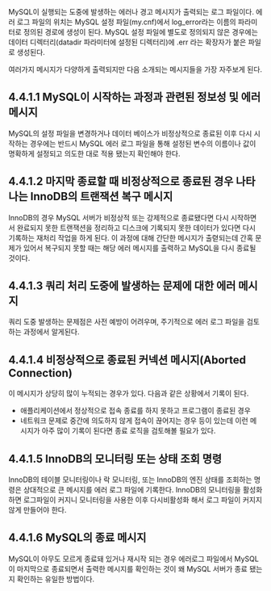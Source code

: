MySQL이 실행되는 도중에 발생하는 에러나 경고 메시지가 출력되는 로그 파일이다.
에러 로그 파일의 위치는 MySQL 설정 파일(my.cnf)에서 log_error라는 이름의 파라미터로 정의된 경로에 생성이 된다.
MySQL 설정 파일에 별도로 정의되지 않은 경우에는 데이터 디렉터리(datadir 파라미터에 설정된 디렉터리)에 .err 라는 확장자가 붙은 파일로 생성된다.

여러가지 메시지가 다양하게 출력되지만 다음 소개되는 메시지들을 가장 자주보게 된다.

## 4.4.1.1 MySQL이 시작하는 과정과 관련된 정보성 및 에러 메시지
MySQL의 설정 파일을 변경하거나 데이터 베이스가 비정상적으로 종료된 이후 다시 시작하는 경우에는 반드시 MySQL 에러 로그 파일을 통해 설정된 변수의 이름이나 값이 명확하게 설정되고 의도한 대로 적용 됐는지 확인해야 한다.


## 4.4.1.2 마지막 종료할 때 비정상적으로 종료된 경우 나타나는 InnoDB의 트랜잭션 복구 메시지
InnoDB의 경우 MySQL 서버가 비정상적 또는 강제적으로 종료됐다면 다시 시작하면서 완료되지 못한 트랜잭션을 정리하고 디스크에 기록되지 못한 데이터가 있다면 다시 기록하는 재처리 작업을 하게 된다. 이 과정에 대해 간단한 메시지가 출렫되는데 간혹 문제가 있어서 복구되지 못할 때는 해당 에러 메시지를 출력하고 MySQL을 다시 종료될 것이다.


## 4.4.1.3 쿼리 처리 도중에 발생하는 문제에 대한 에러 메시지
쿼리 도중 발생하는 문제점은 사전 예방이 어려우며, 주기적으로 에러 로그 파일을 검토하는 과정에서 알게된다.

## 4.4.1.4 비정상적으로 종료된 커넥션 메시지(Aborted Connection)
이 메시지가 상당히 많이 누적되는 경우가 있다.
다음과 같은 상황에서 기록이 된다.
- 애플리케이션에서 정상적으로 접속 종료를 하지 못하고 프로그램이 종료된 경우
- 네트워크 문제로 중간에 의도하지 않게 접속이 끊어지는 경우
등이 있는데 이런 메시지가 아주 많이 기록이 된다면 종료 로직을 검토해볼 필요가 있다.

## 4.4.1.5 InnoDB의 모니터링 또는 상태 조회 명령
InnoDB의 테이블 모니터링이나 락 모니터링, 또는 InnoDB의 엔진 상태를 조회하는 명령은 상대적으로 큰 메시지를 에러 로그 파일에 기록한다.
InnoDB의 모니터링을 활성화 하면 로그파일이 커지니 모니터링을 사용한 이후 다시비활성화 해서 로그 파일이 커지지 않게 만들어야 한다.

## 4.4.1.6 MySQL의 종료 메시지
MySQL이 아무도 모르게 종료돼 있거나 재시작 되는 경우 에러로그 파일에서 MySQL이 마지막으로 종료되면서 출력한 메시지를 확인하는 것이 왜 MySQL 서버가 종료 됐는지 확인하는 유일한 방법이다.